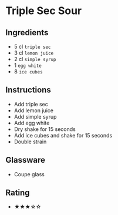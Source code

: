 # Triple Sec Sour

## Ingredients
- 5 cl `triple sec`
- 3 cl `lemon juice`
- 2 cl `simple syrup`
- 1 `egg white`
- 8 `ice cubes`

## Instructions
- Add triple sec
- Add lemon juice
- Add simple syrup
- Add egg white
- Dry shake for 15 seconds
- Add ice cubes and shake for 15 seconds
- Double strain

## Glassware
- Coupe glass

## Rating
- ★★★☆☆